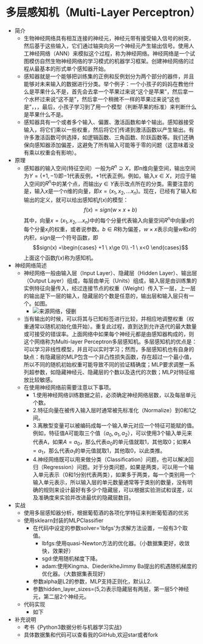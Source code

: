 # 多层感知机（Multi-Layer Perceptron）
- 简介
	- 生物神经网络具有相互连接的神经元，神经元带有接受输入信号的树突，然后基于这些输入，它们通过轴突向另一个神经元产生输出信号。使用人工神经网络（ANN）来模拟这个过程，称为神经网络。神经网络是一个试图模仿自然生物神经网络的学习模式的机器学习框架。创建神经网络的过程从最基本的形式单个感知器开始。
	- 感知器就是一个能够把训练集的正例和反例划分为两个部分的器件，并且能够对未来输入的数据进行分类。举个例子：一个小孩子的妈妈在教他什么是苹果什么不是，首先会去拿一个苹果过来说“这个是苹果”，然后拿一个水杯过来说“这不是”，然后拿一个稍微不一样的苹果过来说“这也是”，，，最后，小孩子学习到了用一个模型（判断苹果的标准）来判断什么是苹果什么不是。
	- 感知器具有一个或者多个输入、偏置、激活函数和单个输出。感知器接受输入，将它们乘以一些权重，然后将它们传递到激活函数以产生输出。有许多激活函数可供选择，如逻辑函数、三角函数、阶跃函数等。我们还确保向感知器添加偏差，这避免了所有输入可能等于零的问题（这意味着没有乘以权重会有影响）。
- 原理
	- 感知器的输入空间(特征空间）一般为$R^n\supseteq X$，即n维向量空间，输出空间为$Y=\{+1,-1\}$即$-1$代表反例，$+1$代表正例。例如，输入$x\in X$，对应于输入空间的$R^n$中的某个点，而输出$y\in Y$表示改点所在的分类。需要注意的是，输入$x$是一个n维的向量，即$x=(x_1,x_2,...x_n)$。现在，已经有了输入和输出的定义，就可以给出感知机$f(x)$的模型：$$f(x)=sign(w\times x+b)$$其中，向量$x=(x_1,x_2,...x_n)$中的每个分量代表输入向量空间$R^n$中向量$x$的每个分量$x_i$的权重，或者说参数。$b \in R$称为偏差，$w \times x$表示向量$w$和$x$的内积，$sign$是一个符号函数，即$$sign(x) =\begin{cases} +1 \ x\ge 0\\ -1 \ x<0 \end{cases}$$上面这个函数$f(x)$称为感知机。
- 神经网络简述
	- 神经网络一般由输入层（Input Layer）、隐藏层（Hidden Layer）、输出层（Output Layer）组成，每层由单元（Units）组成，输入层是由训练集的实例特征向量传入，经过连接节点的权重（Weight）传入下一层，上一层的输出是下一层的输入，隐藏层的个数是任意的，输出层和输入层只有一个。如图。
		- ![来源网络，侵删](https://img-blog.csdnimg.cn/20190301183740839.png)
	- 当有输出的时候，可以将其与已知标签进行比较，并相应地调整权重（权重通常以随机初始化值开始）。重复此过程，直到达到允许迭代的最大数量或可接受的错误率。上面网络中如果每个神经元都是由感知器构成的，则这个网络称为Multi-layer Perceptron多层感知机。多层感知机的优点是：可以学习非线性模型，并且可以实时学习；然而，多层感知机也有自身的缺点：有隐藏层的MLP包含一个非凸性损失函数，存在超过一个最小值，所以不同的随机初始权重可能导致不同的验证精确度；MLP要求调整一系列超参数，如隐藏神经元、隐藏层的个数以及迭代的次数；MLP对特征缩放比较敏感。
	- 在使用神经网络前需要注意以下事项。
		- 1.使用神经网络训练数据之前，必须确定神经网络层数，以及每层单元个数。
		- 2.特征向量在被传入输入层时通常被先标准化（Normalize）到0和1之间。
		- 3.离散型变量可以被编码成每一个输入单元对应一个特征可能赋的值。例如，特征值A可能取三个值（$a_0,a_1,a_2$），可以使用3个输入单元来代表A，如果$A=a_0$，那么代表$a_0$的单元值就取1，其他取0；如果$A=a_1$，那么代表$a_1$的单元值就取1，其他取0，以此类推。
		- 4.神经网络既可以用来做分类（Classification）问题，也可以解决回归（Regression）问题。对于分类问题，如果是两类，可以用一个输入单元表示（0和1分别代表两类），如果多于两类，每一个类别用一个输入单元表示，所以输入层的单元数量通常等于类别的数量，没有明确的规则来设计最好有多少个隐藏层，可以根据实验测试和误差，以及准确度来实验并改进最优的隐藏层数目。
- 实战
	- 使用多层感知器分析，根据葡萄酒的各项化学特征来判断葡萄酒的优劣
	- 使用sklearn封装的MLPClassifier
		- 在代码中设定的参数solver='lbfgs'为求解方法设置，一般有3个取值。
			- lbfgs:使用quasi-Newton方法的优化器。（小数据集更好，收敛快，效果好）
			- sgd:使用随机梯度下降。
			- adam:使用Kingma、DiederikheJimmy Ba提出的机遇随机梯度的优化器。（大数据集表现好）
		- 参数alpha是L2的参数，MLP支持正则化，默认L2.
		- 参数hidden_layer_sizes=(5,2)表示隐藏层有两层，第一层5个神经元，第二层2个神经元。
	- 代码实现
		- 如下
- 补充说明
	- 考书《Python3数据分析与机器学习实战》
	- 具体数据集和代码可以查看我的GitHub,欢迎star或者fork